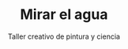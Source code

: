 ---
layout: post
title: "Mirar el agua"
subtitle: "Taller creativo de pintura y ciencia"
background: "/img/posts/bg-cieza.jpg"
eventdate: 2019-03-02 09:30:00 +0100
category: "local"
tags: "cieza"
speakers:
    - name: Sofía Martinez
    - name: Manuel Suarez
    - name: Juan José Martínez
---